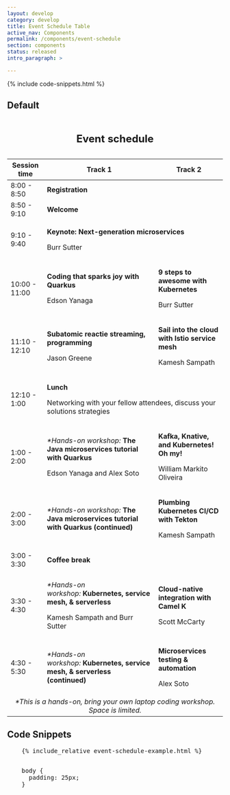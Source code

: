```yaml
---
layout: develop
category: develop
title: Event Schedule Table
active_nav: Components
permalink: /components/event-schedule
section: components
status: released
intro_paragraph: >

---
```


{% include code-snippets.html %}

<h2>Default</h2>

<div class="pf-l-grid pf-m-gutter">
  <div class="pf-l-grid__item pf-m-12-col-on-lg">
    <table aria-label="This is an event schedule" class="pf-c-table pf-m-grid-md" id="simple-table" role="grid">
      <caption>
        <h2>Event schedule</h2>
      </caption>
      <thead>
        <tr>
          <th>Session time</th>
          <th>Track 1</th>
          <th>Track 2</th>
        </tr>
      </thead>
      <tbody>
        <tr>
          <td data-label="Session time">8:00 - 8:50</td>
          <td class="pf-u-text-align-left pf-u-text-align-center-on-md" colspan="2" data-label="Track 1 and 2"><strong>Registration</strong></td>
        </tr>
        <tr>
          <td data-label="Session time">8:50 - 9:10</td>
          <td class="pf-u-text-align-left pf-u-text-align-center-on-md" colspan="2" data-label="Track 1and 2"><strong>Welcome</strong></td>
        </tr>
        <tr>
          <td data-label="Session time">9:10 - 9:40</td>
          <td class="pf-u-text-align-left pf-u-text-align-center-on-md" colspan="2" data-label="Track 1 and 2">
            <p><strong>Keynote: Next-generation microservices</strong></p>
            <p>Burr Sutter</p>
          </td>
        </tr>
        <tr>
          <td data-label="Session time">10:00 - 11:00</td>
          <td data-label="Track 1">
            <p><strong>Coding that sparks joy with Quarkus</strong></p>
            <p>Edson Yanaga</p>
          </td>
          <td data-label="Track 2">
            <p><strong>9 steps to awesome with Kubernetes</strong></p>
            <p>Burr Sutter</p>
          </td>
        </tr>
        <tr>
          <td data-label="Session time">11:10 - 12:10</td>
          <td data-label="Track 1">
            <p><strong>Subatomic reactie streaming, programming</strong></p>
            <p>Jason Greene</p>
          </td>
          <td data-label="Track 2">
            <p><strong>Sail into the cloud with Istio service mesh</strong></p>
            <p>Kamesh Sampath</p>
          </td>
        </tr>
        <tr>
          <td data-label="Session time">12:10 - 1:00</td>
          <td class="pf-u-text-align-left pf-u-text-align-center-on-md" colspan="2" data-label="Track 1 and 2">
            <p><strong>Lunch</strong></p>
            <p>Networking with your fellow attendees, discuss your solutions strategies</p>
          </td>
        </tr>
        <tr>
          <td data-label="Session time">1:00 - 2:00</td>
          <td data-label="Track 1">
            <p><em>*Hands-on workshop:</em>&nbsp;<strong>The Java microservices tutorial with Quarkus</strong></p>
            <p>Edson Yanaga and Alex Soto</p>
          </td>
          <td data-label="Track 2">
            <p><strong>Kafka, Knative, and Kubernetes! Oh my!</strong></p>
            <p>William Markito Oliveira</p>
          </td>
        </tr>
        <tr>
          <td data-label="Session time">2:00 - 3:00</td>
          <td data-label="Track 1">
            <p><em>*Hands-on workshop:</em>&nbsp;<strong>The Java microservices tutorial with Quarkus (continued)</strong></p>
          </td>
          <td data-label="Track 2">
            <p><strong>Plumbing Kubernetes CI/CD with Tekton</strong></p>
            <p>Kamesh Sampath</p>
          </td>
        </tr>
        <tr>
          <td data-label="Session time">3:00 - 3:30</td>
          <td class="pf-u-text-align-left pf-u-text-align-center-on-md" colspan="2" data-label="Track 1 and 2">
            <p><strong>Coffee break</strong></p>
          </td>
        </tr>
        <tr>
          <td data-label="Session time">3:30 - 4:30</td>
          <td data-label="Track 1">
            <p><em>*Hands-on workshop:</em>&nbsp;<strong>Kubernetes, service mesh, &amp; serverless</strong></p>
            <p>Kamesh Sampath and Burr Sutter</p>
          </td>
          <td data-label="Track 2">
            <p><strong>Cloud-native integration with Camel K</strong></p>
            <p>Scott McCarty</p>
          </td>
        </tr>
        <tr>
          <td data-label="Session time">4:30 - 5:30</td>
          <td data-label="Track 1">
            <p><em>*Hands-on workshop:</em>&nbsp;<strong>Kubernetes, service mesh, &amp; serverless (continued)</strong></p>
          </td>
          <td data-label="Track 2">
            <p><strong>Microservices testing &amp; automation</strong></p>
            <p>Alex Soto</p>
          </td>
        </tr>
        <tr>
          <td colspan="3" data-label="Note" style="text-align: center;"><em>*This is a hands-on, bring your own laptop coding workshop. Space is limited.</em></td>
        </tr>
      </tbody>
    </table>
  </div>
</div>

<h2 id="code">Code Snippets</h2>
<div
  class="codepen"
  data-prefill='{
    "tags": ["html", "css", "Red Hat Developer Program", "Red Hat Developer Design Manual"],
    "stylesheets": "https://developers.redhat.com/themes/custom/rhdp2/rhd-frontend/dist/css/rhd.css",
    "scripts": "https://kit.fontawesome.com/79419145d2.js",
    "title": "Event Schedule example"
  }'
  data-height="400"
  data-theme-id="1"
  data-default-tab="html"
  data-editable="true"
>
  <pre data-lang="html">
    {% include_relative event-schedule-example.html %}
  </pre>
  <pre data-lang="css" data-options="scss">
    body {
      padding: 25px;
    }
  </pre>
</div>
<script async src="https://static.codepen.io/assets/embed/ei.js"></script>
